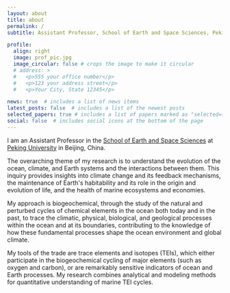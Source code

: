 ```yaml
---
layout: about
title: about
permalink: /
subtitle: Assistant Professor, School of Earth and Space Sciences, Peking University.

profile:
  align: right
  image: prof_pic.jpg
  image_circular: false # crops the image to make it circular
  # address: >
  #   <p>555 your office number</p>
  #   <p>123 your address street</p>
  #   <p>Your City, State 12345</p>

news: true  # includes a list of news items
latest_posts: false  # includes a list of the newest posts
selected_papers: true # includes a list of papers marked as "selected={true}"
social: false  # includes social icons at the bottom of the page
---
```


<!-- Write your biography here. Tell the world about yourself. Link to your favorite [subreddit](http://reddit.com). You can put a picture in, too. The code is already in, just name your picture `prof_pic.jpg` and put it in the `img/` folder.

<<<<<<< HEAD
Put your address / P.O. box / other info right below your picture. You can also disable any these elements by editing `profile` property of the YAML header of your `_pages/about.md`. Edit `_bibliography/papers.bib` and Jekyll will render your [publications page](/al-folio/publications/) automatically.
=======
Put your address / P.O. box / other info right below your picture. You can also disable any of these elements by editing `profile` property of the YAML header of your `_pages/about.md`. Edit `_bibliography/papers.bib` and Jekyll will render your [publications page](/al-folio/publications/) automatically.
>>>>>>> 347ea053 (Initial commit)

Link to your social media connections, too. This theme is set up to use [Font Awesome icons](http://fortawesome.github.io/Font-Awesome/) and [Academicons](https://jpswalsh.github.io/academicons/), like the ones below. Add your Facebook, Twitter, LinkedIn, Google Scholar, or just disable all of them. -->

I am an Assistant Professor in the [School of Earth and Space Sciences](https://sess.pku.edu.cn) at [Peking University](https://pku.edu.cn) in Beijing, China.

The overarching theme of my research is to understand the evolution of the ocean, climate, and Earth systems and the interactions between them. This inquiry provides insights into climate change and its feedback mechanisms, the maintenance of Earth's habitability and its role in the origin and evolution of life, and the health of marine ecosystems and economies.

My approach is biogeochemical, through the study of the natural and perturbed cycles of chemical elements in the ocean both today and in the past, to trace the climatic, physical, biological, and geological processes within the ocean and at its boundaries, contributing to the knowledge of how these fundamental processes shape the ocean environment and global climate. 

My tools of the trade are trace elements and isotopes (TEIs), which either participate in the biogeochemical cycling of major elements (such as oxygen and carbon), or are remarkably sensitive indicators of ocean and Earth processes. My research combines analytical and modeling methods for quantitative understanding of marine TEI cycles.